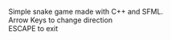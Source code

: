 Simple snake game made with C++ and SFML. <br />
Arrow Keys to change direction <br />
ESCAPE to exit
